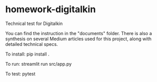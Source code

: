 # homework-digitalkin
Technical test for Digitalkin

You can find the instruction in the "documents" folder. There is also a synthesis on several Medium articles used for this project, along with detailed technical specs.

To install: pip install .

To run: streamlit run src/app.py

To test: pytest

